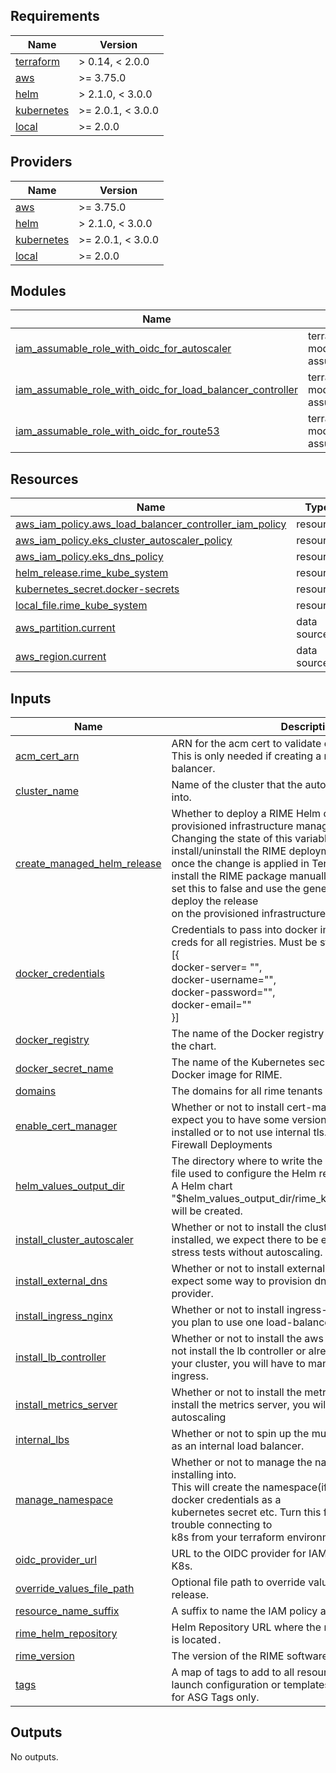 <!-- BEGIN_TF_DOCS -->
## Requirements

| Name | Version |
|------|---------|
| <a name="requirement_terraform"></a> [terraform](#requirement\_terraform) | > 0.14, < 2.0.0 |
| <a name="requirement_aws"></a> [aws](#requirement\_aws) | >= 3.75.0 |
| <a name="requirement_helm"></a> [helm](#requirement\_helm) | > 2.1.0, < 3.0.0 |
| <a name="requirement_kubernetes"></a> [kubernetes](#requirement\_kubernetes) | >= 2.0.1, < 3.0.0 |
| <a name="requirement_local"></a> [local](#requirement\_local) | >= 2.0.0 |

## Providers

| Name | Version |
|------|---------|
| <a name="provider_aws"></a> [aws](#provider\_aws) | >= 3.75.0 |
| <a name="provider_helm"></a> [helm](#provider\_helm) | > 2.1.0, < 3.0.0 |
| <a name="provider_kubernetes"></a> [kubernetes](#provider\_kubernetes) | >= 2.0.1, < 3.0.0 |
| <a name="provider_local"></a> [local](#provider\_local) | >= 2.0.0 |

## Modules

| Name | Source | Version |
|------|--------|---------|
| <a name="module_iam_assumable_role_with_oidc_for_autoscaler"></a> [iam\_assumable\_role\_with\_oidc\_for\_autoscaler](#module\_iam\_assumable\_role\_with\_oidc\_for\_autoscaler) | terraform-aws-modules/iam/aws//modules/iam-assumable-role-with-oidc | ~> 3.0 |
| <a name="module_iam_assumable_role_with_oidc_for_load_balancer_controller"></a> [iam\_assumable\_role\_with\_oidc\_for\_load\_balancer\_controller](#module\_iam\_assumable\_role\_with\_oidc\_for\_load\_balancer\_controller) | terraform-aws-modules/iam/aws//modules/iam-assumable-role-with-oidc | ~> 3.0 |
| <a name="module_iam_assumable_role_with_oidc_for_route53"></a> [iam\_assumable\_role\_with\_oidc\_for\_route53](#module\_iam\_assumable\_role\_with\_oidc\_for\_route53) | terraform-aws-modules/iam/aws//modules/iam-assumable-role-with-oidc | ~> 3.0 |

## Resources

| Name | Type |
|------|------|
| [aws_iam_policy.aws_load_balancer_controller_iam_policy](https://registry.terraform.io/providers/hashicorp/aws/latest/docs/resources/iam_policy) | resource |
| [aws_iam_policy.eks_cluster_autoscaler_policy](https://registry.terraform.io/providers/hashicorp/aws/latest/docs/resources/iam_policy) | resource |
| [aws_iam_policy.eks_dns_policy](https://registry.terraform.io/providers/hashicorp/aws/latest/docs/resources/iam_policy) | resource |
| [helm_release.rime_kube_system](https://registry.terraform.io/providers/hashicorp/helm/latest/docs/resources/release) | resource |
| [kubernetes_secret.docker-secrets](https://registry.terraform.io/providers/hashicorp/kubernetes/latest/docs/resources/secret) | resource |
| [local_file.rime_kube_system](https://registry.terraform.io/providers/hashicorp/local/latest/docs/resources/file) | resource |
| [aws_partition.current](https://registry.terraform.io/providers/hashicorp/aws/latest/docs/data-sources/partition) | data source |
| [aws_region.current](https://registry.terraform.io/providers/hashicorp/aws/latest/docs/data-sources/region) | data source |

## Inputs

| Name | Description | Type | Default | Required |
|------|-------------|------|---------|:--------:|
| <a name="input_acm_cert_arn"></a> [acm\_cert\_arn](#input\_acm\_cert\_arn) | ARN for the acm cert to validate domains for your tenant. This is only needed if creating a multi-tenant load balancer. | `string` | `""` | no |
| <a name="input_cluster_name"></a> [cluster\_name](#input\_cluster\_name) | Name of the cluster that the autoscaler is being installed into. | `string` | n/a | yes |
| <a name="input_create_managed_helm_release"></a> [create\_managed\_helm\_release](#input\_create\_managed\_helm\_release) | Whether to deploy a RIME Helm chart onto the provisioned infrastructure managed by Terraform.<br>  Changing the state of this variable will either install/uninstall the RIME deployment<br>  once the change is applied in Terraform. If you want to install the RIME package manually,<br>  set this to false and use the generated values YAML file to deploy the release<br>  on the provisioned infrastructure. | `bool` | `false` | no |
| <a name="input_docker_credentials"></a> [docker\_credentials](#input\_docker\_credentials) | Credentials to pass into docker image pull secrets. Has creds for all registries. Must be structured like so:<br>  [{<br>    docker-server= "",<br>    docker-username="",<br>    docker-password="",<br>    docker-email=""<br>  }] | `list(map(string))` | n/a | yes |
| <a name="input_docker_registry"></a> [docker\_registry](#input\_docker\_registry) | The name of the Docker registry that holds the images for the chart. | `string` | `"docker.io"` | no |
| <a name="input_docker_secret_name"></a> [docker\_secret\_name](#input\_docker\_secret\_name) | The name of the Kubernetes secret used to pull the Docker image for RIME. | `string` | `"rimecreds"` | no |
| <a name="input_domains"></a> [domains](#input\_domains) | The domains for all rime tenants handled by this cluster | `list(string)` | n/a | yes |
| <a name="input_enable_cert_manager"></a> [enable\_cert\_manager](#input\_enable\_cert\_manager) | Whether or not to install cert-manager. If not installed, we expect you to have some version of cert-manager installed or to not use internal tls. Do not enable for Firewall Deployments | `bool` | `true` | no |
| <a name="input_helm_values_output_dir"></a> [helm\_values\_output\_dir](#input\_helm\_values\_output\_dir) | The directory where to write the generated values YAML file used to configure the Helm release.<br>  A Helm chart "$helm\_values\_output\_dir/rime\_kube\_system\_values.yaml"<br>  will be created. | `string` | `""` | no |
| <a name="input_install_cluster_autoscaler"></a> [install\_cluster\_autoscaler](#input\_install\_cluster\_autoscaler) | Whether or not to install the cluster autoscaler. If not installed, we expect there to be enough compute to run stress tests without autoscaling. | `bool` | `false` | no |
| <a name="input_install_external_dns"></a> [install\_external\_dns](#input\_install\_external\_dns) | Whether or not to install external dns. If not installed we expect some way to provision dns records on your cloud provider. | `bool` | `false` | no |
| <a name="input_install_ingress_nginx"></a> [install\_ingress\_nginx](#input\_install\_ingress\_nginx) | Whether or not to install ingress-nginx. Only turn this on if you plan to use one load-balancer for multiple tenants. | `bool` | `false` | no |
| <a name="input_install_lb_controller"></a> [install\_lb\_controller](#input\_install\_lb\_controller) | Whether or not to install the aws lb controller. If you do not install the lb controller or already have it present in your cluster, you will have to manually configure ALBs for ingress. | `bool` | `true` | no |
| <a name="input_install_metrics_server"></a> [install\_metrics\_server](#input\_install\_metrics\_server) | Whether or not to install the metrics server. If you do not install the metrics server, you will not be able to use autoscaling | `bool` | `true` | no |
| <a name="input_internal_lbs"></a> [internal\_lbs](#input\_internal\_lbs) | Whether or not to spin up the multi-tenant load balancer as an internal load balancer. | `bool` | `false` | no |
| <a name="input_manage_namespace"></a> [manage\_namespace](#input\_manage\_namespace) | Whether or not to manage the namespace we are installing into.<br>  This will create the namespace(if applicable), setup docker credentials as a<br>  kubernetes secret etc. Turn this flag off if you have trouble connecting to<br>  k8s from your terraform environment. | `bool` | `true` | no |
| <a name="input_oidc_provider_url"></a> [oidc\_provider\_url](#input\_oidc\_provider\_url) | URL to the OIDC provider for IAM assumable roles used by K8s. | `string` | n/a | yes |
| <a name="input_override_values_file_path"></a> [override\_values\_file\_path](#input\_override\_values\_file\_path) | Optional file path to override values file for the rime helm release. | `string` | `""` | no |
| <a name="input_resource_name_suffix"></a> [resource\_name\_suffix](#input\_resource\_name\_suffix) | A suffix to name the IAM policy and role with. | `string` | n/a | yes |
| <a name="input_rime_helm_repository"></a> [rime\_helm\_repository](#input\_rime\_helm\_repository) | Helm Repository URL where the requested RIME chart for is located`.` | `string` | n/a | yes |
| <a name="input_rime_version"></a> [rime\_version](#input\_rime\_version) | The version of the RIME software to be installed. | `string` | n/a | yes |
| <a name="input_tags"></a> [tags](#input\_tags) | A map of tags to add to all resources. Tags added to launch configuration or templates override these values for ASG Tags only. | `map(string)` | n/a | yes |

## Outputs

No outputs.
<!-- END_TF_DOCS -->
